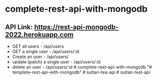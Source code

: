 # complete-rest-api-with-mongodb

## API Link: https://rest-api-mongodb-2022.herokuapp.com
- GET all users - /api/users
- GET a single user - /api/users/:id
- Create an user -  /api/users/  
- update (patch) a single user - /api/users/:id 
- delete an user - /api/users/:id
#   c o m p l e t e - r e s t - a p i - w i t h - m o n g o d b  
 "# templete-rest-api-with-mongodb" 
#   s u l t a n - t e a - a p i  
 #   s u l t a n - t e s t - a p i  
 